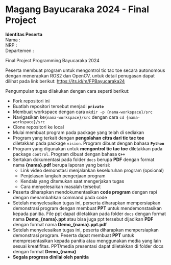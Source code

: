 
# Magang Bayucaraka 2024 - Final Project

**Identitas Peserta**\
Nama    : \
NRP     : \
Departemen  :

Final Project Programming Bayucaraka 2024

Peserta membuat program untuk mengontrol tic tac toe secara autonomous dengan menerapkan ROS2 dan OpenCV, untuk detail penugasan dapat dilihat pada link berikut:
https://its.id/m/FPBayucaraka24

Pengumpulan tugas dilakukan dengan cara seperti berikut:

- Fork repositori ini
- Buatlah repositori tersebut menjadi **`private`**
- Membuat workspace dengan cara ```mkdir -p {nama-workspace}/src```
- Navigasikan ke```{nama-workspace}/src``` dengan cara ```cd {nama-workspace}/src```
- Clone repositori ke local
- Mulai membuat program pada package yang telah di sediakan
- Program yang terkait dengan **pengolahan citra dari tic tac toe** diletakkan pada package `vision`. Program dibuat dengan bahasa **`Python`**
- Program yang digunakan untuk **mengontrol tic tac toe** diletakkan pada package `control`. Program dibuat dengan bahasa **`C++`**
- Sertakan dokumentasi pada folder `docs` berupa **PDF** dengan format nama **{nama}.pdf** berupa laporan yang berisi:
  - Link video demonstasi menjalankan keseluruhan program (opsional)
  - Penjelasan langkah pengerjaan program
  - Kendala yang ditemukan saat mengerjakan tugas
  - Cara menyelesaikan masalah tersebut
- Peserta diharapkan mendokumentasikan **code program** dengan rapi dengan menambahkan command pada code
- Setelah menyelesaikan tugas ini, perserta diharapkan mempersiapkan demonstrasi program dengan membuat **PPT** untuk mendemonstasikan kepada panitia. File ppt dapat diletakkan pada folder `docs` dengan format nama **Demo_{nama}.ppt** atau bisa juga ppt tersebut dijadikan **PDF** dengan format nama **Demo_{nama}.ppt.pdf**
- Setelah menyelesaikan tugas ini, peserta diharapkan mempersiapkan demonstrasi program. Peserta dapat membuat **PPT** untuk mempresentasikan kepada panitia atau menggunakan media yang lain sesuai kreatifitas. PPT/media presentasi dapat diletakkan di folder docs dengan format **Demo_{nama}**
- **Segala progress dinilai oleh panitia**
